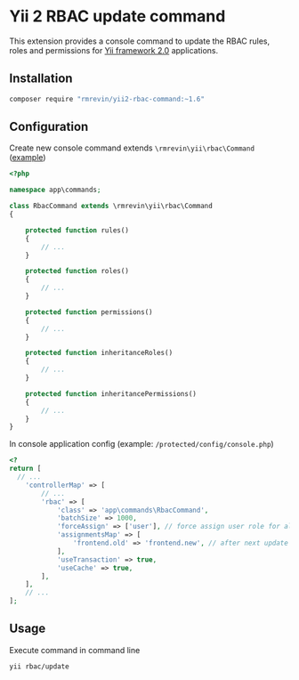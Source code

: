 Yii 2 RBAC update command
=========================
This extension provides a console command to update the RBAC rules, roles and permissions
for [Yii framework 2.0](http://www.yiiframework.com/) applications.


Installation
------------
```bash
composer require "rmrevin/yii2-rbac-command:~1.6"
```

Configuration
-------------
Create new console command extends `\rmrevin\yii\rbac\Command` ([example](https://github.com/rmrevin/yii2-rbac-command/blob/master/examples/ProjectRbacCommand.php))
```php
<?php

namespace app\commands;

class RbacCommand extends \rmrevin\yii\rbac\Command
{

    protected function rules()
    {
        // ...
    }

    protected function roles()
    {
        // ...
    }

    protected function permissions()
    {
        // ...
    }

    protected function inheritanceRoles()
    {
        // ...
    }

    protected function inheritancePermissions()
    {
        // ...
    }
}
```

In console application config
(example: `/protected/config/console.php`)
```php
<?
return [
  // ...
	'controllerMap' => [
		// ...
		'rbac' => [
			'class' => 'app\commands\RbacCommand',
			'batchSize' => 1000,
			'forceAssign' => ['user'], // force assign user role for all users
			'assignmentsMap' => [
			    'frontend.old' => 'frontend.new', // after next update all `frontend.old` will be replaced by `frontend.new`
			],
			'useTransaction' => true,
			'useCache' => true,
		],
	],
	// ...
];
```

Usage
-----
Execute command in command line
```
yii rbac/update
```